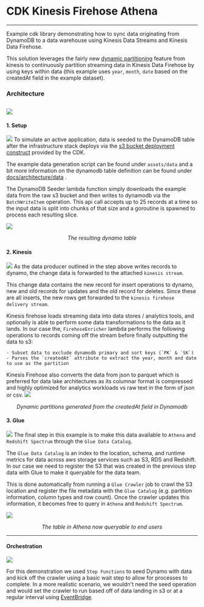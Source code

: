 # CDK Kinesis Firehose Athena

---
Example cdk library demonstrating how to sync data originating from DynamoDB to a data warehouse using Kinesis Data
Streams and Kinesis Data Firehose.

This solution leverages the fairly
new [dynamic partitioning](https://docs.aws.amazon.com/firehose/latest/dev/dynamic-partitioning.html) feature from
kinesis to continuously partition streaming data in Kinesis Data Firehose by using keys within data (this example
uses `year`, `month`, `date` based on the createdAt field in the example dataset).

### Architecture

![](./docs/images/arch.png)
---

#### 1. Setup

![](./docs/images/setup.png)
To simulate an active application, data is seeded to the DynamoDB table after the infrastructure stack deploys via
the [s3 bucket deployment construct](https://docs.aws.amazon.com/cdk/api/v2/docs/aws-cdk-lib.aws_s3_deployment.BucketDeployment.html)
provided by the CDK.

The example data generation script can be found under `assets/data` and a bit more information on the dynamodb table
definition can be found
under [docs/architecture/data](https://github.com/bcgalvin/cdk-kinesis-firehose-athena/tree/main/docs/architecture/data)
.

The DynamoDB Seeder lambda function simply downloads the example data from the raw s3 bucket and then writes to dynamodb
via the `BatchWriteItem` operation. This api call accepts up to 25 records at a time so the input data is split into
chunks of that size and a goroutine is spawned to process each resulting slice.

![](./docs/images/dynamo.png)
<div style="text-align: center;"><i>The resulting dynamo table</i></div>   

#### 2. Kinesis

![](./docs/images/kinesis.png)
As the data producer outlined in the step above writes records to dynamo, the change data is forwarded to the attached
`kinesis stream`.

This change data contains the new record for insert operations to dynamo, new and old records for updates and the old
record for deletes. Since these are all inserts, the new rows get forwarded to the `kinesis firehose delivery stream`.

Kinesis firehose loads streaming data into data stores / analytics tools, and optionally is able to perform some data
transformations to the data as it lands. In our case the, `FirehoseEnricher` lambda performs the following operations to
records coming off the stream before finally outputting the data to s3:

```
- Subset data to exclude dynamodb primary and sort keys (`PK` & `SK`)
- Parses the `createdAt` attribute to extract the year, month and date to use as the partition
```

Kinesis Firehose also converts the data from json to parquet which is preferred for data lake architectures as its
columnar format is compressed and highly optimized for analytics workloads vs raw text in the form of json or csv.
![](./docs/images/s3.png)
<div style="text-align: center;"><i>Dynamic partitions generated from the createdAt field in Dynamodb</i></div>   

#### 3. Glue

![](./docs/images/glue.png)
The final step in this example is to make this data available to `Athena` and `Redshift Spectrum` through
the `Glue Data Catalog`.

The `Glue Data Catalog` is an index to the location, schema, and runtime metrics for data across aws storage services
such as S3, RDS and Redshift. In our case we need to register the S3 that was created in the previous step data with
Glue to make it queryable for the data team.

This is done automatically from running a `Glue Crawler` job to crawl the S3 location and register the file metadata
with the `Glue Catalog` (e.g. partition information, column types and row count). Once the crawler updates this
information, it becomes free to query in `Athena` and `Redshift Spectrum`.

![](./docs/images/glue-table.png)
<div style="text-align: center;"><i>The table in Athena now queryable to end users</i></div>

---

#### Orchestration

![](./docs/images/step-function.png)

For this demonstration we used `Step Functions` to seed Dynamo with data and kick off the crawler using a basic wait
step to allow for processes to complete. In a more realistic scenario, we wouldn't need the seed operation and would set
the crawler to run based off of data landing in s3 or at a regular interval
using [EventBridge](https://aws.amazon.com/eventbridge/).

